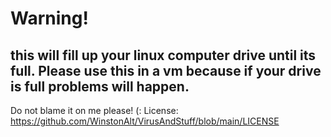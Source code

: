 # Warning!
this will fill up your linux computer drive until its full. Please use this in a vm because if your drive is full problems will happen.
------------------------------------------------------------------------------------------------------------------------------------
Do not blame it on me please! (:
License: https://github.com/WinstonAlt/VirusAndStuff/blob/main/LICENSE
